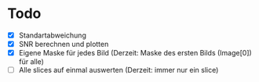 # Todo
- [x] Standartabweichung
- [x] SNR berechnen und plotten
- [x] Eigene Maske für jedes Bild (Derzeit: Maske des ersten Bilds (Image[0]) für alle)
- [ ] Alle slices auf einmal auswerten (Derzeit: immer nur ein slice)
